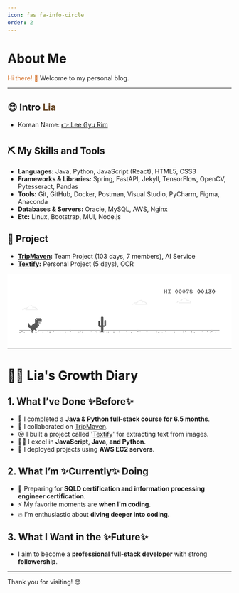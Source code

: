 ```yaml
---
icon: fas fa-info-circle
order: 2
---
```


# About Me
<!-- 
    1. 주황색 (Orange)
        RGB: rgb(255, 165, 0) / Hex: #FFA500
    2. 밝은 주황색 (Light Orange)
        RGB: rgb(255, 204, 0) / Hex: #FFCC00
    3. 어두운 주황색 (Dark Orange)
        RGB: rgb(255, 140, 0) / Hex: #FF8C00
    4. 갈색 (Brown)
        RGB: rgb(139, 69, 19) / Hex: #8B4513
    5. 밝은 갈색 (Light Brown)
        RGB: rgb(210, 105, 30) / Hex: #D2691E
    6. 어두운 갈색 (Dark Brown)
        RGB: rgb(101, 67, 33) / Hex: #654321
-->

<span style="color: #D2691E;">Hi there! 👋</span> Welcome to my personal blog.

---

## 😊 Intro <span style="color: #654321;">Lia</span>
- Korean Name: <a href="https://jungle-battery-1ee.notion.site/Hi-I-m-Ria-12ea5279186780a9b9b6e3512bf95bac?pvs=4" target="_blank" rel="noopener noreferrer">👉 Lee Gyu Rim</a>

## ⛏️ My Skills and Tools
- **Languages:** Java, Python, JavaScript (React), HTML5, CSS3
- **Frameworks & Libraries:** Spring, FastAPI, Jekyll, TensorFlow, OpenCV, Pytesseract, Pandas
- **Tools:** Git, GitHub, Docker, Postman, Visual Studio, PyCharm, Figma, Anaconda
- **Databases & Servers:** Oracle, MySQL, AWS, Nginx
- **Etc:** Linux, Bootstrap, MUI, Node.js

## 🏅 Project
- **[TripMaven](https://rialeee.github.io/posts/tripmaven/):** Team Project (103 days, 7 members), AI Service
- **[Textify](https://rialeee.github.io/posts/textify/):** Personal Project (5 days), OCR

![TripMaven Voice Analysis](/assets/img/aboutMe/dino.gif)

# 👩‍🦰 Lia's Growth Diary
## 1. What I’ve Done ✨Before✨
* 🔭 I completed a **Java & Python full-stack course for 6.5 months**.
* 👯 I collaborated on [TripMaven](https://github.com/RiaLeee/03tripMaven_Team).
* 😛 I built a project called '[Textify](https://github.com/RiaLeee/04Textify)' for extracting text from images.
* 👨‍💻 I excel in **JavaScript, Java, and Python**.
* 📝 I deployed projects using **AWS EC2 servers**.

## 2. What I’m ✨Currently✨ Doing
* 🌱 Preparing for **SQLD certification and information processing engineer certification**.
* ⚡ My favorite moments are **when I'm coding**.
* 🔥 I’m enthusiastic about **diving deeper into coding**.

## 3. What I Want in the ✨Future✨
* I aim to become a **professional full-stack developer** with strong **followership**.

---

Thank you for visiting! 😊
